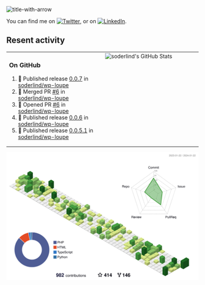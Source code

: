 
![title-with-arrow](https://github.com/soderlind/soderlind/assets/1649452/0f685042-97c3-46ba-b290-804d07f05370)


<!-- Actual text -->
You can find me on [![Twitter][1.2]][1], or on [![LinkedIn][2.2]][2].

<!-- Icons -->

[1.2]: http://i.imgur.com/wWzX9uB.png (twitter icon without padding)
[2.2]: https://raw.githubusercontent.com/MartinHeinz/MartinHeinz/master/linkedin-3-16.png (LinkedIn icon without padding)

<!-- Links to your social media accounts -->

[1]: https://twitter.com/soderlind
[2]: https://www.linkedin.com/in/soderlind/

## Resent activity

<table width="100%" border="0"><tr><td width="49%">

### On GitHub

<!--START_SECTION:activity-->
1. 🚀 Published release [0.0.7](https://github.com/soderlind/wp-loupe/releases/tag/0.0.7) in [soderlind/wp-loupe](https://github.com/soderlind/wp-loupe)
2. 🎉 Merged PR [#6](https://github.com/soderlind/wp-loupe/pull/6) in [soderlind/wp-loupe](https://github.com/soderlind/wp-loupe)
3. 💪 Opened PR [#6](https://github.com/soderlind/wp-loupe/pull/6) in [soderlind/wp-loupe](https://github.com/soderlind/wp-loupe)
4. 🚀 Published release [0.0.6](https://github.com/soderlind/wp-loupe/releases/tag/0.0.6) in [soderlind/wp-loupe](https://github.com/soderlind/wp-loupe)
5. 🚀 Published release [0.0.5.1](https://github.com/soderlind/wp-loupe/releases/tag/0.0.5.1) in [soderlind/wp-loupe](https://github.com/soderlind/wp-loupe)
<!--END_SECTION:activity-->
  </td>
<td width="49%" valign="top">
  <img   alt="soderlind's GitHub Stats" src="https://awesome-github-stats.azurewebsites.net/user-stats/soderlind?cardType=level-alternate&Title=FFFFFF&Border=FFFFFF" />
</td></tr></table>


![](./profile-3d-contrib/profile-green-animate.svg)


